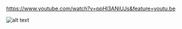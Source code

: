 https://www.youtube.com/watch?v=ppHl3ANiUJs&feature=youtu.be

![alt text](blob:https://imgur.com/b9b76913-3487-4640-a0db-b0bad09dfa91)
